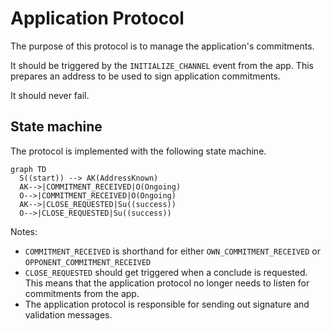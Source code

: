 # Application Protocol

The purpose of this protocol is to manage the application's commitments.

It should be triggered by the `INITIALIZE_CHANNEL` event from the app.
This prepares an address to be used to sign application commitments.

It should never fail.

## State machine

The protocol is implemented with the following state machine.

```mermaid
graph TD
  S((start)) --> AK(AddressKnown)
  AK-->|COMMITMENT_RECEIVED|O(Ongoing)
  O-->|COMMITMENT_RECEIVED|O(Ongoing)
  AK-->|CLOSE_REQUESTED|Su((success))
  O-->|CLOSE_REQUESTED|Su((success))
```

Notes:

- `COMMITMENT_RECEIVED` is shorthand for either `OWN_COMMITMENT_RECEIVED` or `OPPONENT_COMMITMENT_RECEIVED`
- `CLOSE_REQUESTED` should get triggered when a conclude is requested. This means that the application protocol no longer needs to listen for commitments from the app.
- The application protocol is responsible for sending out signature and validation messages.
